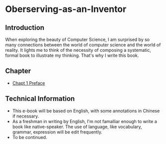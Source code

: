 # Oberserving-as-an-Inventor

## Introduction

When exploring the beauty of Computer Science, I am surprised by so many connections between the world of computer science and the world of reality. It lights me to think of the necessity of composing a systematic, formal book to illustrate my thinking. That's why I write this book.

## Chapter
- [Chapt 1 Preface](www.google.com)


## Technical Information

- This e-book will be based on English, with some annotations in Chinese if necessary.
- As a freshman in writing by English, I'm not famalliar enough to write a book like native-speaker. The use of language, like vocabulary, grammar, expression will be edit frequently.
- To be continued.
